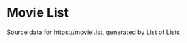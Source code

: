 # Movie List

Source data for https://moviel.ist, generated by [List of Lists](https://github.com/jluszcz/ListOfLists-rs)
